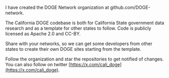 I have created the DOGE Network organization at github.com/DOGE-network. 

The California DOGE codebase is both for California State government data research and as a template for other states to follow. Code is publicly licensed as Apache 2.0 and CC-BY. 

Share with your networks, so we can get some developers from other states to create their own DOGE sites starting from the template.

Follow the organization and star the repositories to get notified of changes. You can also follow on twitter [https://x.com/cali_doge](https://x.com/cali_doge).
